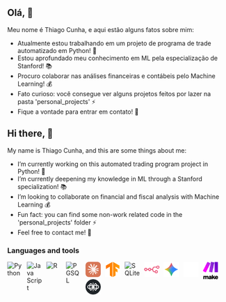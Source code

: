 ## Olá, 👋

Meu nome é Thiago Cunha, e aqui estão alguns fatos sobre mim: 

-  Atualmente estou trabalhando em um projeto de programa de trade automatizado em Python! 💱
-  Estou aprofundado meu conhecimento em ML pela especialização de Stanford! 📚
-  Procuro colaborar nas análises financeiras e contábeis pelo Machine Learning! 💰
-  Fato curioso: você consegue ver alguns projetos feitos por lazer na pasta 'personal_projects' ⚡
-  Fique a vontade para entrar em contato! 📩


## Hi there, 👋

My name is Thiago Cunha, and this are some things about me:

-  I’m currently working on this automated trading program project in Python! 💱
-  I’m currently deepening my knowledge in ML through a Stanford specialization! 📚
-  I’m looking to collaborate on financial and fiscal analysis with Machine Learning 💰
-  Fun fact: you can find some non-work related code in the 'personal_projects' folder ⚡ 
 - Feel free to contact me! 📩

### Languages and tools

<img align = "left" alt = "Python" width = "35px" style="padding-right:10px;" src="https://cdn.jsdelivr.net/gh/devicons/devicon@latest/icons/python/python-original.svg" />
<img align = "left" alt = "Java Script" width = "35px" style="padding-right:10px;" src="https://cdn.jsdelivr.net/gh/devicons/devicon@latest/icons/javascript/javascript-original.svg" />
<img align = "left" alt = "R" width = "35px" style="padding-right:10px;" src="https://cdn.jsdelivr.net/gh/devicons/devicon@latest/icons/r/r-original.svg" />
<img align = "left" alt = "PGSQL" width = "35px" style="padding-right:10px;" src="https://cdn.jsdelivr.net/gh/devicons/devicon@latest/icons/postgresql/postgresql-original.svg" />
<img align = "left" alt = "Claude" width = "35px" style="padding-right:10px;" src="https://github.com/ThigasToo/personal_projects/blob/main/pngs/claude-ai-icon.png" />
<img align = "left" alt = "TensowFlow" width = "35px" style="padding-right:10px;" src="https://github.com/ThigasToo/personal_projects/blob/main/pngs/google-tensorflow-icon.png" />
<img align = "left" alt = "SQLite" width = "35px" style="padding-right:10px;" src="https://cdn.jsdelivr.net/gh/devicons/devicon@latest/icons/sqlite/sqlite-original.svg" />
<img align = "left" alt = "n8n" width = "35px" style="padding-right:10px;" src="https://github.com/ThigasToo/personal_projects/blob/main/pngs/n8n-icon.png" />
<img align = "left" alt = "Gemini" width = "35px" style="padding-right:10px;" src="https://github.com/ThigasToo/personal_projects/blob/main/pngs/google-gemini-icon.png" />
<img align = "left" alt = "Chat GPT" width = "35px" style="padding-right:10px;" src="https://github.com/ThigasToo/personal_projects/blob/main/pngs/icons8-chatgpt-50.png" />
<img align = "left" alt = "Make" width = "35px" style="padding-right:10px;" src="https://github.com/ThigasToo/personal_projects/blob/main/pngs/logo-make.png" />
<img align = "left" alt = "VoiceFlow" width = "35px" style="padding-right:10px;" src="https://github.com/ThigasToo/personal_projects/blob/main/pngs/voiceflow.png" />





<!--
**ThigasToo/ThigasToo** is a ✨ _special_ ✨ repository because its `README.md` (this file) appears on your GitHub profile.

Here are some ideas to get you started:

- 🔭 I’m currently working on ...
- 🌱 I’m currently learning ...
- 👯 I’m looking to collaborate on ...
- 🤔 I’m looking for help with ...
- 💬 Ask me about ...
- 📫 How to reach me: ...
- 😄 Pronouns: ...
- ⚡ Fun fact: ...
-->
